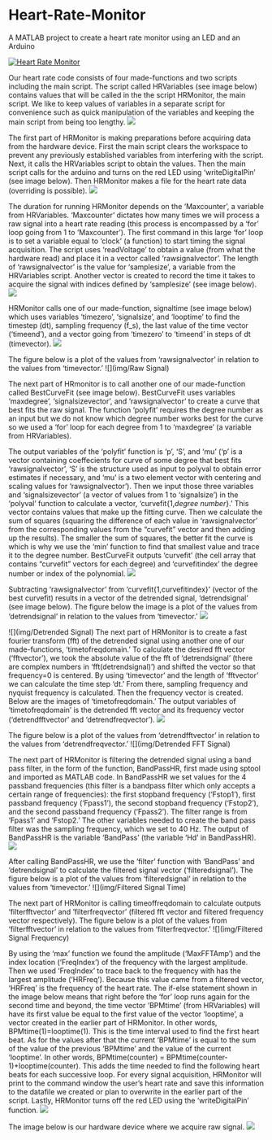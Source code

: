 # Heart-Rate-Monitor
A MATLAB project to create a heart rate monitor using an LED and an Arduino

[![Heart Rate Monitor](https://i.ytimg.com/vi/GZ0H1_ijjwY/maxresdefault.jpg)](https://www.youtube.com/watch?v=GZ0H1_ijjwY "Heart Rate Monitor")

Our heart rate code consists of four made-functions and two scripts including the main script. The script called HRVariables (see image below) contains values that will be called in the the script HRMonitor, the main script. We like to keep values of variables in a separate script for convenience such as quick manipulation of the variables and keeping the main script from being too lengthy.
![](img/HRVariables)

The first part of HRMonitor is making preparations before acquiring data from the hardware device. First the main script clears the workspace to prevent any previously established variables from interfering with the script. Next, it calls the HRVariables script to obtain the values. Then the main script calls for the arduino and turns on the red LED using ‘writeDigitalPin’ (see image below). Then HRMonitor makes a file for the heart rate data (overriding is possible).
![](img/HRMonitor1)

The duration for running HRMonitor depends on the ‘Maxcounter’, a variable from HRVariables. ‘Maxcounter’ dictates how many times we will process a raw signal into a heart rate reading (this process is encompassed by a ‘for’ loop going from 1 to ‘Maxcounter’). The first command in this large ‘for’ loop is to set a variable equal to ‘clock’ (a function) to start timing the signal acquisition. The script uses ‘readVoltage’ to obtain a value (from what the hardware read) and place it in a vector called ‘rawsignalvector’. The length of ‘rawsignalvector’ is the value for ‘samplesize’, a variable from the HRVariables script. Another vector is created to record the time it takes to acquire the signal with indices defined by ‘samplesize’ (see image below). 
![](img/HRMonitor2)

HRMonitor calls one of our  made-function, signaltime (see image below) which uses variables ‘timezero’, ‘signalsize’, and ‘looptime’ to find the timestep (dt), sampling frequency (f_s), the last value of the time vector (‘timeend’), and a vector going from ‘timezero’ to ‘timeend’ in steps of dt (timevector). 
![](img/SignalTime)

The figure below is a plot of the values from ‘rawsignalvector’ in relation to the values from ‘timevector.’
![](img/Raw Signal)

The next part of HRmonitor is to call another one of our made-function called BestCurveFit (see image below). BestCurveFit uses variables ‘maxdegree’, ‘signalsizevector’, and ‘rawsignalvector’ to create a curve that best fits the raw signal. The function ‘polyfit’ requires the degree number as an input but we do not know which degree number works best for the curve so we used a ‘for’ loop for each degree from 1 to ‘maxdegree’ (a variable from HRVariables). 


The output variables of the ‘polyfit’ function is ‘p’, ‘S’, and ‘mu’ (‘p’ is a vector containing coeffecients for curve of some degree that best fits ‘rawsignalvector’, ‘S’ is the structure used as input to polyval to obtain error estimates if necessary, and  ‘mu’ is a two element vector with centering and scaling values for ‘rawsignalvector’). Then we input those three variables and ‘signalsizevector’ (a vector of values from 1 to ‘signalsize’) in the ‘polyval’ function to calculate a vector, ‘curvefit{1,*degree number*}.’ This vector contains values that make up the fitting curve. Then we calculate the sum of squares (squaring the difference of each value in ‘rawsignalvector’ from the corresponding values from the “curvefit” vector and then adding up the results). The smaller the sum of squares, the better fit the curve is which is why we use the ‘min’ function to find that smallest value and trace it to the degree number. BestCurveFit outputs ‘curvefit’ (the cell array that contains “curvefit” vectors for each degree) and ‘curvefitindex’ the degree number or index of the polynomial.
![](img/BestCurveFit)

Subtracting ‘rawsignalvector’ from ‘curvefit{1,curvefitindex}’ (vector of the best curvefit) results in a vector of the detrended signal, ‘detrendsignal’ (see image below). The figure below the image is a plot of the values from ‘detrendsignal’ in relation to the values from ‘timevector.’
![](img/HRMonitor3)

![](img/Detrended Signal)
The next part of HRMonitor is to create a fast fourier transform (fft) of the detrended signal using another one of our made-functions, ‘timetofreqdomain.’ To calculate the desired fft vector (‘fftvector’), we took the absolute value of the fft of ‘detrendsignal’ (there are complex numbers in ‘fft(detrendsignal)’) and shifted the vector so that frequency=0 is centered. By using ‘timevector’ and the length of ‘fftvector’ we can calculate the time step ‘dt.’ From there, sampling frequency and nyquist frequency is calculated. Then the frequency vector is created. Below are the images of ‘timetofreqdomain.’ The output variables of ‘timetofreqdomain’ is the detrended fft vector and its frequency vector (‘detrendfftvector’ and ‘detrendfreqvector’).
![](img/TimetoFreqDomain)

The figure below is a plot of the values from ‘detrendfftvector’ in relation to the values from ‘detrendfreqvector.’
![](img/Detrended FFT Signal)

The next part of HRMonitor is filtering the detrended signal using a band pass filter, in the form of the function, BandPassHR, first made using sptool and imported as MATLAB code.  In BandPassHR we set values for the 4 passband frequencies (this filter is a bandpass filter which only accepts a certain range of frequencies): the first stopband frequency (‘Fstop1’), first passband frequency (‘Fpass1’), the second stopband frequency (‘Fstop2’), and the second passband frequency (‘Fpass2’). The filter range is from ‘Fpass1’ and ‘Fstop2.’ The other variables needed to create the band pass filter was the sampling frequency, which we set to 40 Hz. The output of BandPassHR is the variable ‘BandPass’ (the variable ‘Hd’ in BandPassHR).
![](img/BandPassHR)

After calling BandPassHR, we use the ‘filter’ function with ‘BandPass’ and ‘detrendsignal’ to calculate the filtered signal vector (‘filteredsignal’). The figure below is a plot of the values from ‘filteredsignal’ in relation to the values from ‘timevector.’
![](img/Filtered Signal Time)

The next part of HRMonitor is calling timeoffreqdomain to calculate outputs ‘filterfftvector’ and ’filterfreqvector’ (filtered fft vector and filtered frequency vector respectively). The figure below is a plot of the values from ‘filterfftvector’ in relation to the values from ‘filterfreqvector.’
![](img/Filtered Signal Frequency)


By using the ‘max’ function we found the amplitude (‘MaxFFTAmp’) and the index location (‘FreqIndex’) of the frequency with the largest amplitude. Then we used ‘FreqIndex’ to trace back to the frequency with has the largest amplitude (‘HRFreq’). Because this value came from a filtered vector, ‘HRFreq’ is the frequency of the heart rate. The if-else statement shown in the image below means that right before the ‘for’ loop runs again for the second time and beyond, the time vector ‘BPMtime’ (from HRVariables) will have its first value be equal to the first value of the vector ‘looptime’, a vector created in the earlier part of HRMonitor. In other words, BPMtime(1)=looptime(1). This is the time interval used to find the first heart beat. As for the values after that the current ‘BPMtime’ is equal to the sum of the value of the previous ‘BPMtime’ and the value of the current ‘looptime’. In other words, BPMtime(counter) = BPMtime(counter-1)+looptime(counter). This adds the time needed to find the following heart beats for each successive loop. For every signal acquisition, HRMonitor will print to the command window the user’s heart rate and save this information to the datafile we created or plan to overwrite in the earlier part of the script. Lastly, HRMonitor turns off the red LED using the ‘writeDigitalPin’ function.
![](img/HRMonitor4)

The image below is our hardware device where we acquire raw signal.
![](img/Device)

